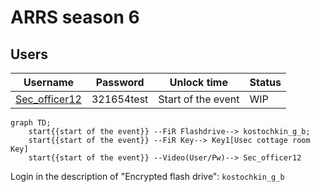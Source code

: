 # ARRS season 6

## Users
| Username | Password | Unlock time | Status |
|----------|----------|-------------|--------|
| [Sec_officer12](./Users/Sec_officer12.md) | 321654test | Start of the event | WIP |

```mermaid
graph TD;
    start{{start of the event}} --FiR Flashdrive--> kostochkin_g_b;  
    start{{start of the event}} --FiR Key--> Key1[Usec cottage room Key]
    start{{start of the event}} --Video(User/Pw)--> Sec_officer12
```

Login in the description of "Encrypted flash drive": `kostochkin_g_b`
